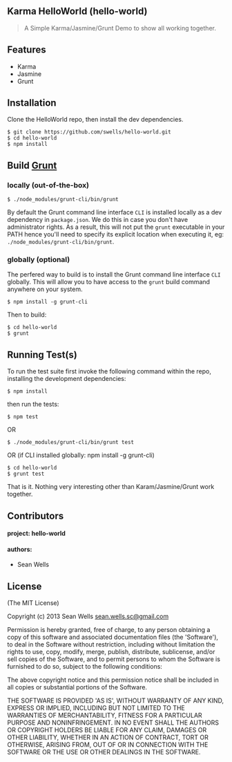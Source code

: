 ## Karma HelloWorld (hello-world)

> A Simple Karma/Jasmine/Grunt Demo to show all working together.

## Features

  * Karma
  * Jasmine
  * Grunt

## Installation

Clone the HelloWorld repo, then install the dev dependencies.

	$ git clone https://github.com/swells/hello-world.git
	$ cd hello-world
	$ npm install

## Build [Grunt](http://gruntjs.com)

### locally (out-of-the-box)

	$ ./node_modules/grunt-cli/bin/grunt

By default the Grunt command line interface `CLI` is installed locally as a
dev dependency in `package.json`. We do this in case you don't have administrator 
rights. As a result, this will not put the `grunt` executable in your PATH hence
you'll need to specify its explicit location when executing it, 
eg: `./node_modules/grunt-cli/bin/grunt`.

### globally (optional)

The perfered way to build is to install the Grunt command line interface `CLI` 
globally. This will allow you to have access to the `grunt` build command 
anywhere on your system.

	$ npm install -g grunt-cli

Then to build:

	$ cd hello-world
	$ grunt

## Running Test(s)

To run the test suite first invoke the following command within the repo, 
installing the development dependencies:

    $ npm install

then run the tests:

    $ npm test

OR

    $ ./node_modules/grunt-cli/bin/grunt test

OR (if CLI installed globally: npm install -g grunt-cli)

    $ cd hello-world
    $ grunt test    

That is it. Nothing very interesting other than Karam/Jasmine/Grunt work 
together.

## Contributors

#### project: hello-world

#### authors: 

  * Sean Wells

## License

(The MIT License)

Copyright (c) 2013 Sean Wells <sean.wells.sc@gmail.com>

Permission is hereby granted, free of charge, to any person obtaining
a copy of this software and associated documentation files (the
'Software'), to deal in the Software without restriction, including
without limitation the rights to use, copy, modify, merge, publish,
distribute, sublicense, and/or sell copies of the Software, and to
permit persons to whom the Software is furnished to do so, subject to
the following conditions:

The above copyright notice and this permission notice shall be
included in all copies or substantial portions of the Software.

THE SOFTWARE IS PROVIDED 'AS IS', WITHOUT WARRANTY OF ANY KIND,
EXPRESS OR IMPLIED, INCLUDING BUT NOT LIMITED TO THE WARRANTIES OF
MERCHANTABILITY, FITNESS FOR A PARTICULAR PURPOSE AND NONINFRINGEMENT.
IN NO EVENT SHALL THE AUTHORS OR COPYRIGHT HOLDERS BE LIABLE FOR ANY
CLAIM, DAMAGES OR OTHER LIABILITY, WHETHER IN AN ACTION OF CONTRACT,
TORT OR OTHERWISE, ARISING FROM, OUT OF OR IN CONNECTION WITH THE
SOFTWARE OR THE USE OR OTHER DEALINGS IN THE SOFTWARE.